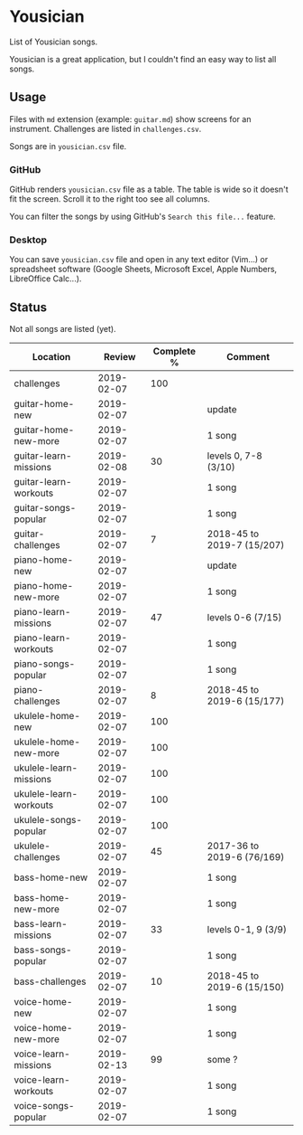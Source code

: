 # Yousician

List of Yousician songs.

Yousician is a great application, but I couldn't find an easy way to list all
songs.

## Usage

Files with `md` extension (example: `guitar.md`) show screens for an
instrument. Challenges are listed in `challenges.csv`.

Songs are in `yousician.csv` file.

### GitHub

GitHub renders `yousician.csv` file as a table. The table is wide so it doesn't
fit the screen. Scroll it to the right too see all columns.

You can filter the songs by using GitHub's `Search this file...` feature.

### Desktop

You can save `yousician.csv` file and open in any text editor (Vim...) or
spreadsheet software (Google Sheets, Microsoft Excel, Apple Numbers,
LibreOffice Calc...).


## Status

Not all songs are listed (yet).

| Location               | Review     | Complete % | Comment                    |
| ---------------------- | ---------- | ---------- | -------------------------- |
| challenges             | 2019-02-07 | 100        |                            |
| guitar-home-new        | 2019-02-07 |            | update                     |
| guitar-home-new-more   | 2019-02-07 |            | 1 song                     |
| guitar-learn-missions  | 2019-02-08 |  30        | levels 0, 7-8 (3/10)       |
| guitar-learn-workouts  | 2019-02-07 |            | 1 song                     |
| guitar-songs-popular   | 2019-02-07 |            | 1 song                     |
| guitar-challenges      | 2019-02-07 |   7        | 2018-45 to 2019-7 (15/207) |
| piano-home-new         | 2019-02-07 |            | update                     |
| piano-home-new-more    | 2019-02-07 |            | 1 song                     |
| piano-learn-missions   | 2019-02-07 |  47        | levels 0-6 (7/15)          |
| piano-learn-workouts   | 2019-02-07 |            | 1 song                     |
| piano-songs-popular    | 2019-02-07 |            | 1 song                     |
| piano-challenges       | 2019-02-07 |   8        | 2018-45 to 2019-6 (15/177) |
| ukulele-home-new       | 2019-02-07 | 100        |                            |
| ukulele-home-new-more  | 2019-02-07 | 100        |                            |
| ukulele-learn-missions | 2019-02-07 | 100        |                            |
| ukulele-learn-workouts | 2019-02-07 | 100        |                            |
| ukulele-songs-popular  | 2019-02-07 | 100        |                            |
| ukulele-challenges     | 2019-02-07 |  45        | 2017-36 to 2019-6 (76/169) |
| bass-home-new          | 2019-02-07 |            | 1 song                     |
| bass-home-new-more     | 2019-02-07 |            | 1 song                     |
| bass-learn-missions    | 2019-02-07 |  33        | levels 0-1, 9 (3/9)        |
| bass-songs-popular     | 2019-02-07 |            | 1 song                     |
| bass-challenges        | 2019-02-07 |  10        | 2018-45 to 2019-6 (15/150) |
| voice-home-new         | 2019-02-07 |            | 1 song                     |
| voice-home-new-more    | 2019-02-07 |            | 1 song                     |
| voice-learn-missions   | 2019-02-13 |  99        | some ?                     |
| voice-learn-workouts   | 2019-02-07 |            | 1 song                     |
| voice-songs-popular    | 2019-02-07 |            | 1 song                     |
